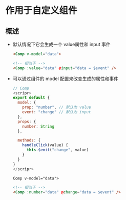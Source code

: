 # 作用于自定义组件

## 概述

+ 默认情况下它会生成一个 value属性和 input 事件

  ```html
  <Comp v-model="data">

  <!-- 相当于 -->
  <Comp :value="data" @input="data = $event" />
  ```

+ 可以通过组件的 model 配置来改变生成的属性和事件

  ```js
  // Comp
  <scripr>
  export default {
    model: {
      prop: "number", // 默认为 value
      event: "change" // 默认为 input
    },
    props: {
      number: String
    },

    methods: {
      handleClick(value) {
        this.$emit("change", value)
      }
    }
  }
  </scripr>
  ```

  ```html
  Comp v-model="data">

  <!-- 相当于 -->
  <Comp :number="data" @change="data = $event" />
  ```
